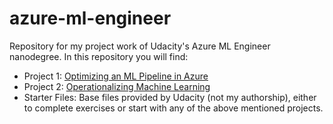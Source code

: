 # azure-ml-engineer
Repository for my project work of Udacity's Azure ML Engineer nanodegree. In this repository you will find:

- Project 1: [Optimizing an ML Pipeline in Azure](project-1/)
- Project 2: [Operationalizing Machine Learning](project-2/)
- Starter Files: Base files provided by Udacity (not my authorship), either to complete exercises or start with any of the above mentioned projects.